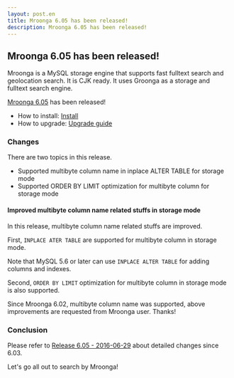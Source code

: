 ```yaml
---
layout: post.en
title: Mroonga 6.05 has been released!
description: Mroonga 6.05 has been released!
---
```


## Mroonga 6.05 has been released!

Mroonga is a MySQL storage engine that supports fast fulltext search
and geolocation search. It is CJK ready. It uses Groonga as a storage
and fulltext search engine.

[Mroonga 6.05](/docs/news.html#release-6-05) has been released!

  * How to install: [Install](/docs/install.html)
  * How to upgrade: [Upgrade guide](/docs/upgrade.html)

### Changes

There are two topics in this release.

  * Supported multibyte column name in inplace ALTER TABLE for storage mode
  * Supported ORDER BY LIMIT optimization for multibyte column for storage mode

#### Improved multibyte column name related stuffs in storage mode

In this release, multibyte column name related stuffs are improved.

First, `INPLACE ATER TABLE` are supported for multibyte column in storage mode.

Note that MySQL 5.6 or later can use `INPLACE ALTER TABLE` for adding columns and indexes.

Second, `ORDER BY LIMIT` optimization for multibyte column in storage mode is also supported.

Since Mroonga 6.02, multibyte column name was supported, above improvements are requested from Mroonga user. Thanks!

### Conclusion

Please refer to [Release 6.05 - 2016-06-29](/docs/news.html#release-6-05-2016-06-29) about detailed changes since 6.03.

Let's go all out to search by Mroonga!

